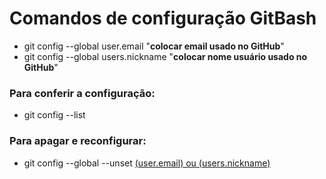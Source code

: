 # Comandos de configuração GitBash

- git config --global user.email "**colocar email usado no GitHub**"
- git config --global users.nickname "**colocar nome usuário usado no GitHub**"

### Para conferir a configuração:

- git config --list

### Para apagar e reconfigurar:

- git config --global --unset <u>(user.email) ou (users.nickname)</u>



